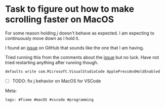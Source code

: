 # Task to figure out how to make scrolling faster on MacOS

For some reason holding _j_ doesn't behave as expected. I am expecting
to continuously move down as I hold it.

I found an [issue] on GitHub that sounds like the one that I am having.

Tried running this from the comments about the [issue] but no luck.
Have not tried restarting anything after running though.

```bash
defaults write com.Microsoft.VisualStudioCode ApplePressAndHoldEnabled -bool false
```

[issue]: https://github.com/VSCodeVim/Vim/issues/345

- [ ] TODO: fix j behavior on MacOS for VSCode

Meta:

    tags: #fixme #macOS #vscode #programming